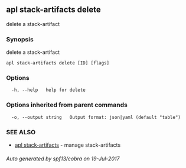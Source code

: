 ## apl stack-artifacts delete

delete a stack-artifact

### Synopsis


delete a stack-artifact

```
apl stack-artifacts delete [ID] [flags]
```

### Options

```
  -h, --help   help for delete
```

### Options inherited from parent commands

```
  -o, --output string   Output format: json|yaml (default "table")
```

### SEE ALSO
* [apl stack-artifacts](apl_stack-artifacts.md)	 - manage stack-artifacts

###### Auto generated by spf13/cobra on 19-Jul-2017
